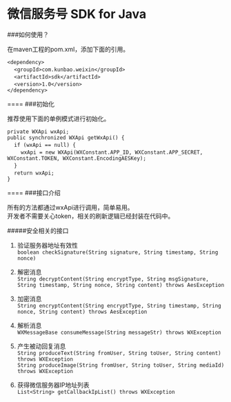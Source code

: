 微信服务号 SDK for Java
=====

###如何使用？

在maven工程的pom.xml，添加下面的引用。

`<dependency>`<br/>
&nbsp;&nbsp;&nbsp;&nbsp;`<groupId>com.kunbao.weixin</groupId>`<br/>
&nbsp;&nbsp;&nbsp;&nbsp;`<artifactId>sdk</artifactId>`<br/>
&nbsp;&nbsp;&nbsp;&nbsp;`<version>1.0</version>`<br/>
`</dependency>`<br/>

====
###初始化

推荐使用下面的单例模式进行初始化。

`private WXApi wxApi;`<br/>
`public synchronized WXApi getWxApi() {`<br/>
&nbsp;&nbsp;&nbsp;&nbsp;`if (wxApi == null) {`<br/>
&nbsp;&nbsp;&nbsp;&nbsp;&nbsp;&nbsp;&nbsp;&nbsp;`wxApi = new WXApi(WXConstant.APP_ID, WXConstant.APP_SECRET, WXConstant.TOKEN, WXConstant.EncodingAESKey);`<br/>
&nbsp;&nbsp;&nbsp;&nbsp;`}`<br/>
&nbsp;&nbsp;&nbsp;&nbsp;`return wxApi;`<br/>
`}`<br/>

====
###接口介绍

所有的方法都通过wxApi进行调用，简单易用。<br/>
开发者不需要关心token，相关的刷新逻辑已经封装在代码中。

#####安全相关的接口
1. 验证服务器地址有效性<br/>
`boolean checkSignature(String signature, String timestamp, String nonce)`<br/>

2. 解密消息<br/>
`String decryptContent(String encryptType, String msgSignature, String timestamp, String nonce, String content) throws AesException`<br/>

3. 加密消息<br/>
`String encryptContent(String encryptType, String timestamp, String nonce, String content) throws AesException`<br/>

4. 解析消息<br/>
`WXMessageBase consumeMessage(String messageStr) throws WXException`<br/>

5. 产生被动回复消息<br/>
`String produceText(String fromUser, String toUser, String content) throws WXException`<br/>
`String produceImage(String fromUser, String toUser, String mediaId) throws WXException`<br/>

6. 获得微信服务器IP地址列表<br/>
`List<String> getCallbackIpList() throws WXException`<br/>

